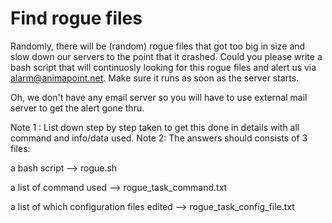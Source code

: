 # Find rogue files



Randomly, there will be (random) rogue files that got too big in size and slow down our servers to the 
point that it crashed. Could you please write a bash script that will continuosly looking for this rogue
files and alert us via alarm@animapoint.net. Make sure it runs as soon as the server starts.

Oh, we don't have any email server so you will have to use external mail server to get the alert gone thru.

Note 1 : List down step by step taken to get this done in details with all command and info/data used.
Note 2: The answers should consists of 3 files:

a bash script --> rogue.sh

a list of command used --> rogue_task_command.txt

a list of which configuration files edited --> rogue_task_config_file.txt

